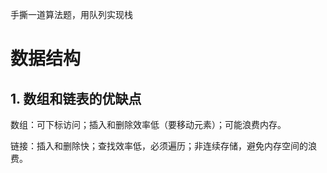 手撕一道算法题，用队列实现栈

# 数据结构

## 1. 数组和链表的优缺点

数组：可下标访问；插入和删除效率低（要移动元素）；可能浪费内存。

链接：插入和删除快；查找效率低，必须遍历；非连续存储，避免内存空间的浪费。